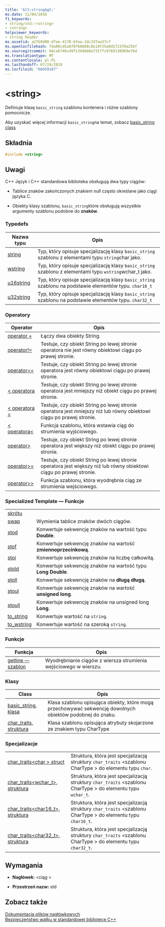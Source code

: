 ```yaml
---
title: '&lt;string&gt;'
ms.date: 11/04/2016
f1_keywords:
- string/std::<string>
- <string>
helpviewer_keywords:
- string header
ms.assetid: a2fb9d00-d7ae-4170-bfea-2dc337aa37cf
ms.openlocfilehash: fda00cd5a8f8768688c8e10f25a0d1f2370a256f
ms.sourcegitcommit: 0dcab746c49f13946b0a7317fc9769130969e76d
ms.translationtype: MT
ms.contentlocale: pl-PL
ms.lasthandoff: 07/24/2019
ms.locfileid: "68459187"
---
```

# <a name="ltstringgt"></a>&lt;string&gt;

Definiuje klasę `basic_string` szablonu kontenera i różne szablony pomocnicze.

Aby uzyskać więcej informacji `basic_string`na temat, zobacz [basic_string class](../standard-library/basic-string-class.md)

## <a name="syntax"></a>Składnia

```cpp
#include <string>
```

## <a name="remarks"></a>Uwagi

C++ Język i C++ standardowa biblioteka obsługują dwa typy ciągów:

- Tablice znaków zakończonych znakiem null często określane jako ciągi języka C.

- Obiekty klasy szablonu, `basic_string`które obsługują wszystkie argumenty szablonu podobne do **znaków**.

### <a name="typedefs"></a>Typedefs

|Nazwa typu|Opis|
|-|-|
|[string](../standard-library/string-typedefs.md#string)|Typ, który opisuje specjalizację klasy `basic_string` szablonu z elementami typu  `string`char jako.|
|[wstring](../standard-library/string-typedefs.md#wstring)|Typ, który opisuje specjalizację klasy `basic_string` szablonu z elementami typu  `wstring`wchar_t jako.|
|[u16string](../standard-library/string-typedefs.md#u16string)|Typ, który opisuje specjalizację klasy `basic_string` szablonu na podstawie elementów typu. `char16_t`|
|[u32string](../standard-library/string-typedefs.md#u32string)|Typ, który opisuje specjalizację klasy `basic_string` szablonu na podstawie elementów typu. `char32_t`|

### <a name="operators"></a>Operatory

|Operator|Opis|
|-|-|
|[operator +](../standard-library/string-operators.md#op_add)|Łączy dwa obiekty String.|
|[operator!=](../standard-library/string-operators.md#op_neq)|Testuje, czy obiekt String po lewej stronie operatora nie jest równy obiektowi ciągu po prawej stronie.|
|[operator==](../standard-library/string-operators.md#op_eq_eq)|Testuje, czy obiekt String po lewej stronie operatora jest równy obiektowi ciągu po prawej stronie.|
|[< operatora](../standard-library/string-operators.md#op_lt)|Testuje, czy obiekt String po lewej stronie operatora jest mniejszy niż obiekt ciągu po prawej stronie.|
|[< operatora =](../standard-library/string-operators.md#op_lt_eq)|Testuje, czy obiekt String po lewej stronie operatora jest mniejszy niż lub równy obiektowi ciągu po prawej stronie.|
|[< operatora\<](../standard-library/string-operators.md#op_lt_lt)|Funkcja szablonu, która wstawia ciąg do strumienia wyjściowego.|
|[operator>](../standard-library/string-operators.md#op_gt)|Testuje, czy obiekt String po lewej stronie operatora jest większy niż obiekt ciągu po prawej stronie.|
|[operator>=](../standard-library/string-operators.md#op_gt_eq)|Testuje, czy obiekt String po lewej stronie operatora jest większy niż lub równy obiektowi ciągu po prawej stronie.|
|[operator>>](../standard-library/string-operators.md#op_gt_gt)|Funkcja szablonu, która wyodrębnia ciąg ze strumienia wejściowego.|

### <a name="specialized-template-functions"></a>Specialized Template — Funkcje

|||
|-|-|
|[skrótu]()||
|[swap](../standard-library/string-functions.md#swap)|Wymienia tablice znaków dwóch ciągów.|
|[stod](../standard-library/string-functions.md#stod)|Konwertuje sekwencję znaków na wartość typu **Double**.|
|[stof](../standard-library/string-functions.md#stof)|Konwertuje sekwencję znaków na wartość **zmiennoprzecinkową**.|
|[stoi](../standard-library/string-functions.md#stoi)|Konwertuje sekwencję znaków na liczbę całkowitą.|
|[stold](../standard-library/string-functions.md#stold)|Konwertuje sekwencję znaków na wartość typu **Long Double**.|
|[stoll](../standard-library/string-functions.md#stoll)|Konwertuje sekwencję znaków na **długą długą**.|
|[stoul](../standard-library/string-functions.md#stoul)|Konwertuje sekwencję znaków na wartość **unsigned long**.|
|[stoull](../standard-library/string-functions.md#stoull)|Konwertuje sekwencję znaków na unsigned long **Long**.|
|[to_string](../standard-library/string-functions.md#to_string)|Konwertuje wartość na `string`.|
|[to_wstring](../standard-library/string-functions.md#to_wstring)|Konwertuje wartość na szeroką `string`.|

### <a name="functions"></a>Funkcje

|Funkcja|Opis|
|-|-|
|[getline — szablon](../standard-library/string-functions.md#getline)|Wyodrębnianie ciągów z wiersza strumienia wejściowego w wierszu.|

### <a name="classes"></a>Klasy

|Class|Opis|
|-|-|
|[basic_string, klasa](../standard-library/basic-string-class.md)|Klasa szablonu opisująca obiekty, które mogą przechowywać sekwencję dowolnych obiektów podobnej do znaku.|
|[char_traits, struktura](../standard-library/char-traits-struct.md)|Klasa szablonu opisująca atrybuty skojarzone ze znakiem typu CharType|

### <a name="specializations"></a>Specjalizacje

|||
|-|-|
|[char_traits\<char > struct](../standard-library/char-traits-char-struct.md)|Struktura, która jest specjalizacją struktury `char_traits` \<szablonu CharType > do elementu typu `char`.|
|[char_traits<wchar_t>, struktura](../standard-library/char-traits-wchar-t-struct.md)|Struktura, która jest specjalizacją struktury `char_traits` \<szablonu CharType > do elementu typu `wchar_t`.|
|[char_traits<char16_t>, struktura](../standard-library/char-traits-char16-t-struct.md)|Struktura, która jest specjalizacją struktury `char_traits` \<szablonu CharType > do elementu typu `char16_t`.|
|[char_traits<char32_t>, struktura](../standard-library/char-traits-char32-t-struct.md)|Struktura, która jest specjalizacją struktury `char_traits` \<szablonu CharType > do elementu typu `char32_t`.|

## <a name="requirements"></a>Wymagania

- **Nagłówek:** \<ciąg >

- **Przestrzeń nazw:** std

## <a name="see-also"></a>Zobacz także

[Dokumentacja plików nagłówkowych](../standard-library/cpp-standard-library-header-files.md)\
[Bezpieczeństwo wątku w standardowej bibliotece C++](../standard-library/thread-safety-in-the-cpp-standard-library.md)
